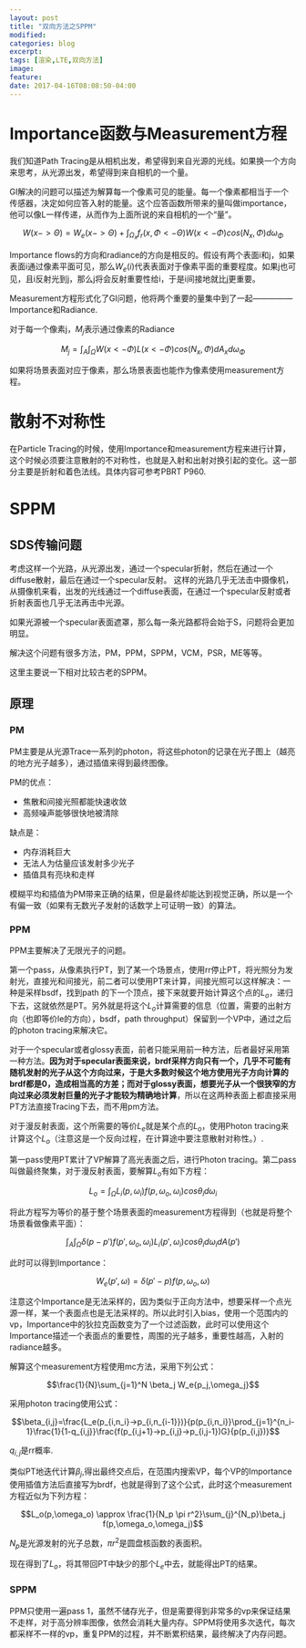 ```yaml
---
layout: post
title: "双向方法之SPPM"
modified:
categories: blog
excerpt:
tags: [渲染,LTE,双向方法]
image:
feature:
date: 2017-04-16T08:08:50-04:00
---
```


# Importance函数与Measurement方程


我们知道Path Tracing是从相机出发，希望得到来自光源的光线。如果换一个方向来思考，从光源出发，希望得到来自相机的一个量。

GI解决的问题可以描述为解算每一个像素可见的能量。每一个像素都相当于一个传感器，决定如何应答入射的能量。这个应答函数所带来的量叫做importance，他可以像L一样传递，从而作为上面所说的来自相机的一个“量”。

$$W(x->\Theta)=W_e(x->\Theta)+\int_{\Omega_x}f_r(x,\Phi<-\Theta)W(x<-\Phi)cos(N_x,\Phi)d\omega_{\Phi}$$

Importance flows的方向和radiance的方向是相反的。假设有两个表面i和j，如果表面i通过像素平面可见，那么$W_e(i)$代表表面对于像素平面的重要程度。如果j也可见，且i反射光到j，那么j将会反射重要性给i，于是i间接地就比j更重要。

Measurement方程形式化了GI问题，他将两个重要的量集中到了一起—————Importance和Radiance.

对于每一个像素j，$M_j$表示通过像素的Radiance

$$M_j = \int_A \int_\Omega W(x<-\Phi)L(x<-\Phi)cos(N_x,\Phi)dA_xd\omega_{\Phi}$$

如果将场景表面对应于像素，那么场景表面也能作为像素使用measurement方程。

# 散射不对称性

在Particle Tracing的时候，使用Importance和measurement方程来进行计算，这个时候必须要注意散射的不对称性，也就是入射和出射对换引起的变化。这一部分主要是折射和着色法线。具体内容可参考PBRT P960.

# SPPM

## SDS传输问题

考虑这样一个光路，从光源出发，通过一个specular折射，然后在通过一个diffuse散射，最后在通过一个specular反射。
这样的光路几乎无法击中摄像机，从摄像机来看，出发的光线通过一个diffuse表面，在通过一个specular反射或者折射表面也几乎无法再击中光源。

如果光源被一个specular表面遮罩，那么每一条光路都将会始于S，问题将会更加明显。

解决这个问题有很多方法，PM，PPM，SPPM，VCM，PSR，ME等等。

这里主要说一下相对比较古老的SPPM。

## 原理

### PM

PM主要是从光源Trace一系列的photon，将这些photon的记录在光子图上（越亮的地方光子越多），通过插值来得到最终图像。

PM的优点：
-   焦散和间接光照都能快速收敛
-   高频噪声能够很快地被清除

缺点是：
-   内存消耗巨大
-   无法人为估量应该发射多少光子
-   插值具有亮块和走样

模糊平均和插值为PM带来正确的结果，但是最终却能达到视觉正确，所以是一个有偏一致（如果有无数光子发射的话数学上可证明一致）的算法。

### PPM

PPM主要解决了无限光子的问题。

第一个pass，从像素执行PT，到了某一个场景点，使用rr停止PT，将光照分为发射光，直接光和间接光，前二者可以使用PT来计算，间接光照可以这样解决：一种是采样bsdf，找到path 的下一个顶点，接下来就要开始计算这个点的$L_o$，递归下去，这就依然是PT。另外就是将这个$L_o$计算需要的信息（位置，需要的出射方向（也即等价le的方向），bsdf，path throughput）保留到一个VP中，通过之后的photon tracing来解决它。

对于一个specular或者glossy表面，前者只能采用前一种方法，后者最好采用第一种方法。**因为对于specular表面来说，brdf采样方向只有一个，几乎不可能有随机发射的光子从这个方向过来，于是大多数时候这个地方使用光子方向计算的brdf都是0，造成相当高的方差；而对于glossy表面，想要光子从一个很狭窄的方向过来必须发射巨量的光子才能较为精确地计算**，所以在这两种表面上都直接采用PT方法直接Tracing下去，而不用pm方法。

对于漫反射表面，这个所需要的等价$L_e$就是某个点的$L_o$，使用Photon tracing来计算这个$L_o$（注意这是一个反向过程，在计算途中要注意散射对称性。）.

第一pass使用PT累计了VP解算了高光表面之后，进行Photon tracing。第二pass叫做最终聚集，对于漫反射表面，要解算$L_o$有如下方程：

$$L_o = \int_{\Omega}L_i(p,\omega_i)f(p,\omega_o,\omega_i)cos\theta_id\omega_i$$

将此方程写为等价的基于整个场景表面的measurement方程得到（也就是将整个场景看做像素平面）：

$$\int_A \int_{\Omega} \delta(p-p')f(p',\omega_o,\omega_i)L_i(p',\omega_i)cos\theta_i d\omega_i dA(p')$$

此时可以得到Importance：

$$W_e(p',\omega) = \delta(p'-p)f(p,\omega_o,\omega)$$

注意这个Importance是无法采样的，因为类似于正向方法中，想要采样一个点光源一样，某一个表面点也是无法采样的。所以此时引入bias，使用一个范围内的vp，Importance中的狄拉克函数变为了一个过滤函数，此时可以使用这个Importance描述一个表面点的重要性，周围的光子越多，重要性越高，入射的radiance越多。

解算这个measurement方程使用mc方法，采用下列公式：

$$\frac{1}{N}\sum_{j=1}^N \beta_j W_e{p_j,\omega_j}$$

采用photon tracing使用公式：

$$\beta_{i,j}=\frac{L_e(p_{i,n_i}->p_{i,n_{i-1}})}{p(p_{i,n_i}}\prod_{j=1}^{n_i-1}\frac{1}{1-q_{i,j}}\frac{f(p_{i,j+1}->p_{i,j}->p_{i,j-1})G}{p(p_{i,j})}$$

$q_{i,j}$是rr概率.

类似PT地迭代计算$\beta_j$,得出最终交点后，在范围内搜索VP，每个VP的Importance使用插值方法后直接写为brdf，也就是得到了这个公式，此时这个measurement方程近似为下列方程：

$$L_o(p,\omega_o) \approx \frac{1}{N_p \pi r^2}\sum_{j}^{N_p}\beta_j f(p,\omega_o,\omega_j)$$

$N_p$是光源发射的光子总数，$\pi r^2$是圆盘核函数的表面积。

现在得到了$L_o$，将其带回PT中缺少的那个$L_e$中去，就能得出PT的结果。

### SPPM

PPM只使用一遍pass 1，虽然不储存光子，但是需要得到非常多的vp来保证结果不走样，对于高分辨率图像，依然会消耗大量内存。SPPM将使用多次迭代，每次都采样不一样的vp，重复PPM的过程，并不断累积结果，最终解决了内存问题。








